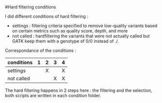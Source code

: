 #Hard filtering conditions

I did different conditions of hard filtering : 
- settings : filtering criteria specified to remove low-quality variants based on certain metrics such as quality score, depth, and more
- not called : hardfiltering the variants that were not actually called but GATK keep them with a genotype of 0/0 instead of ./.

Correspondance of the conditions : 

| conditions | 1 | 2 | 3 | 4 |
|------------|---|---|---|---|
| settings   |   | X |   | X |
| not called |   |   | X | X |

The hard filtering happens in 2 steps here : the filtering and the selection, both scripts are written in each condition folder.
